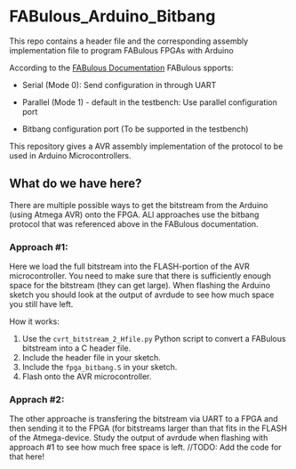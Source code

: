# FABulous_Arduino_Bitbang
This repo contains a header file and the corresponding assembly implementation file to program FABulous FPGAs with Arduino

According to the [FABulous Documentation](https://fabulous.readthedocs.io/en/latest/simulation/simulation.html) FABulous spports:
- Serial (Mode 0): Send configuration in through UART

- Parallel (Mode 1) - default in the testbench: Use parallel configuration port

- Bitbang configuration port (To be supported in the testbench)

This repository gives a AVR assembly implementation of the protocol to be used in Arduino Microcontrollers.

## What do we have here?
There are multiple possible ways to get the bitstream from the Arduino (using Atmega AVR) onto the FPGA.
ALl approaches use the bitbang protocol that was referenced above in the FABulous documentation.

### Approach #1:
Here we load the full bitstream into the FLASH-portion of the AVR microcontroller. You need to make sure that there is sufficiently enough space for the bitstream (they can get large).
When flashing the Arduino sketch you should look at the output of avrdude to see how much space you still have left.

How it works:
1. Use the `cvrt_bitstream_2_Hfile.py` Python script to convert a FABulous bitstream into a C header file.
2. Include the header file in your sketch.
3. Include the `fpga_bitbang.S` in your sketch.
4. Flash onto the AVR microcontroller.

### Apprach #2:
The other approache is transfering the bitstream via UART to a FPGA and then sending it to the FPGA (for bitstreams larger than that fits in the FLASH of the Atmega-device. Study the output of avrdude when flashing with approach #1 to see how much free space is left.
//TODO: Add the code for that here!
